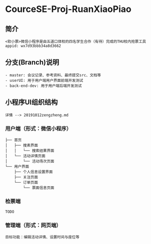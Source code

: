 # CourceSE-Proj-RuanXiaoPiao
## 简介    
    <软小票>微信小程序是由五道口体校的四名学生合作（有待）完成的THU校内抢票工具
    appid: wx7d93bbb34a8d3662

## 分支(Branch)说明
	- master: 会议记录、参考资料、最终提交src、文档等
	- userUI: 用于用户端用户界面前端开发测试
	- back-end-dev: 用于用户端后端开发测试

## 小程序UI组织结构
    详情 --> 20191012zengzheng.md
### 用户端（形式：微信小程序）
    ├── 首页
    │   ├── 搜素界面
    │   │   └── 搜索结果界面
    │   └── 活动详情页面
    │       └── 活动场次页面
    └── 用户界面
        ├── 个人信息设置界面
        ├── 关注页面
        └── 订单页面
            └── 票面信息页面

### 检票端
    TODO

### 管理端（形式：网页端）
    目标功能：编辑活动详情、设置时间与座位等

